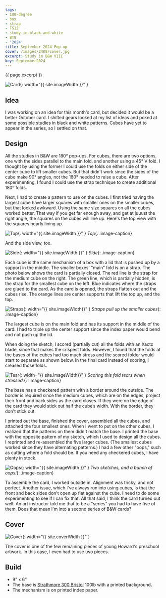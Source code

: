 ```yaml
---
tags:
- 180-degree
- box
- strap
- FS12
- study-in-black-and-white
- BT8
- '2024'
title: September 2024 Pop-up
cover: /images/2409/cover.jpg
excerpt: Study in B&W VIII
key: September2024
---
```

{{ page.excerpt }}

![Card]({{site.baseurl}}/images/2409/popup.gif){: width="{{ site.imageWidth }}" }

## Idea

I was working on an idea for this month's card, but decided it would be a better October card. I shifted gears looked at my list of ideas and poked at some possible studies in black and white patterns. Cubes have yet to appear in the series, so I settled on that.

## Design

All the studies in B&W are 180&deg; pop-ups. For cubes, there are two options, one with the sides parallel to the main fold, and another using a 45&deg; V fold. I thought by using the former I could use the folds on either side of the center cube to lift smaller cubes. But that didn't work since the sides of the cube make 90&deg; angles, not the 180&deg; needed to raise a cube. After experimenting, I found I could use the strap technique to create additional 180&deg; folds.

Next, I had to create a pattern to use on the cubes. I first tried having the largest cube have larger squares with smaller ones on the smaller cubes, but that looked awkward. Using the same size squares on all the cubes worked better. That way if you get far enough away, and get at juuust the right angle, the squares on the cubes will line up. Here's the top view with the squares nearly lining up.

![Top]({{site.baseurl}}/images/2409/top.jpg){: width="{{ site.imageWidth }}" }
*Top*{: .image-caption}

And the side view, too.

![Side]({{site.baseurl}}/images/2409/side.jpg){: width="{{ site.imageWidth }}" }
*Side*{: .image-caption}

Each cube is the same mechanism of a box with a lid that is pushed up by a support in the middle. The smaller boxes' "main" fold is on a strap. The photo below shows the card is partially closed. The red line is the strap for the medium cube on the right. The green line, which is partially hidden, is the strap for the smallest cube on the left. Blue indicates where the straps are glued to the card. As the card is opened, the straps flatten out and the cubes rise. The orange lines are center supports that lift the top up, and the top.

![Straps]({{site.baseurl}}/images/2409/straps.jpg){: width="{{ site.imageWidth}}" }
*Straps pull up the smaller cubes*{: .image-caption}

The largest cube is on the main fold and has its support in the middle of the card. I had to triple up the center support since the index paper would bend and not push up the lid.

When doing the sketch, I scored (partially cut) all the folds with an Xacto blade, since that makes the crispest folds. However, I found that the folds at the bases of the cubes had too much stress and the scored folder would start to separate as shown below. In the final card instead of scoring, I creased those folds.

![Tear]({{site.baseurl}}/images/2409/tear.jpg){: width="{{ site.imageWidth}}" }
*Scoring this fold tears when stressed.*{: .image-caption}

The base has a checkered pattern with a border around the outside. The border is required since the medium cubes, which are on the edges, project their front and back sides as the card closes. If they were on the edge of the card they would stick out half the cube’s width. With the border, they don't stick out.

I printed out the base, finished the cover, assembled all the cubes, and attached the four smallest ones. When I went to put on the other cubes, I realized that the patterns on them didn't match the base. I printed the base with the opposite pattern of my sketch, which I used to design all the cubes. I reprinted and re-assembled the five larger cubes. (The smallest cubes worked since they have alternating patterns.) I had a few other "oops," such as cutting where a fold should be. If you need any checkered cubes, I have plenty in stock.

![Oops]({{site.baseurl}}/images/2409/oops.jpg){: width="{{ site.imageWidth }}" }
*Two sketches, and a bunch of oops!*{: .image-caption}

To assemble the card, I worked outside in. Alignment was tricky, and not perfect. Another issue, which I've always run into using cubes, is that the front and back sides don't open up flat against the cube. I need to do some experimenting to see if I can fix that. All that said, I think the card turned out well. An art instructor told me that to be a "series" you had to have five of them. Does that mean I'm into a second series of B&W cards?

## Cover

![Cover]({{site.baseurl}}{{page.cover}}){: width="{{ site.coverWidth }}" }

The cover is one of the few remaining pieces of young Howard's preschool artwork. In this case, I even had to use two pieces.

## Build

- 9" x 6"
- The base is [Strathmore 300 Bristol](/supplies.html#strathmore-300-bristol) 100lb with a printed background.
- The mechanism is on printed index paper.
